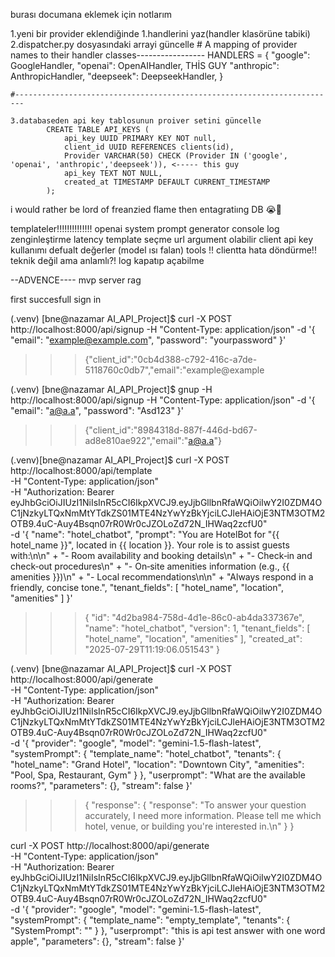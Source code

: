 burası documana eklemek için notlarım


1.yeni bir provider eklendiğinde
    1.handlerini yaz(handler klasörüne tabiki)
    2.dispatcher.py dosyasındaki arrayi güncelle
      # A mapping of provider names to their handler classes-----------------
        HANDLERS = {
            "google": GoogleHandler,
            "openai": OpenAIHandler,                                                THİS GUY
            "anthropic": AnthropicHandler,
            "deepseek": DeepseekHandler,
        }

    #------------------------------------------------------------------------

    3.databaseden api key tablosunun proiver setini güncelle
            CREATE TABLE API_KEYS (
                api_key UUID PRIMARY KEY NOT null,
                client_id UUID REFERENCES clients(id),
                Provider VARCHAR(50) CHECK (Provider IN ('google', 'openai', 'anthropic','deepseek')), <----- this guy
                api_key TEXT NOT NULL,
                created_at TIMESTAMP DEFAULT CURRENT_TIMESTAMP
            );

i would rather be lord of freanzied flame then entagratiıng DB 😭🙏

templateler!!!!!!!!!!!!!! openai system prompt generator
console log zenginleştirme
latency
template seçme url argument olabilir
client api key kullanımı
defualt değerler (model ısı falan)
tools !!
clientta hata döndürme!! teknik değil ama anlamlı?!
log kapatıp açabilme



--ADVENCE----
mvp server
rag


first succesfull sign in 

(.venv) [bne@nazamar AI_API_Project]$ curl -X POST http://localhost:8000/api/signup      -H "Content-Type: application/json"      -d '{
           "email": "example@example.com",
           "password": "yourpassword"
         }'


>>>{"client_id":"0cb4d388-c792-416c-a7de-5118760c0db7","email":"example@example




(.venv) [bne@nazamar AI_API_Project]$ gnup      -H http://localhost:8000/api/signup      -H "Content-Type: application/json"      -d '{
           "email": "a@a.a",
           "password": "Asd123"
         }'




>>>{"client_id":"8984318d-887f-446d-bd67-ad8e810ae922","email":"a@a.a"}

(.venv)[bne@nazamar AI_API_Project]$ curl -X POST http://localhost:8000/api/template \
     -H "Content-Type: application/json" \
     -H "Authorization: Bearer eyJhbGciOiJIUzI1NiIsInR5cCI6IkpXVCJ9.eyJjbGllbnRfaWQiOiIwY2I0ZDM4OC1jNzkyLTQxNmMtYTdkZS01MTE4NzYwYzBkYjciLCJleHAiOjE3NTM3OTM2OTB9.4uC-Auy4Bsqn07rR0Wr0cJZOLoZd72N_IHWaq2zcfU0" \
     -d '{
  "name": "hotel_chatbot",
  "prompt": "You are HotelBot for \"{{ hotel_name }}\", located in {{ location }}. Your role is to assist guests with:\n\n" +
            "- Room availability and booking details\n" +
            "- Check‑in and check‑out procedures\n" +
            "- On‑site amenities information (e.g., {{ amenities }})\n" +
            "- Local recommendations\n\n" +
            "Always respond in a friendly, concise tone.",
  "tenant_fields": [
    "hotel_name",
    "location",
    "amenities"
  ]
}'

>>>{
    "id": "4d2ba984-758d-4d1e-86c0-ab4da337367e",
    "name": "hotel_chatbot",
    "version": 1,
    "tenant_fields": [
        "hotel_name",
        "location",
        "amenities"
    ],
    "created_at": "2025-07-29T11:19:06.051543"
    }


(.venv) [bne@nazamar AI_API_Project]$ curl -X POST http://localhost:8000/api/generate \
     -H "Content-Type: application/json" \
     -H "Authorization: Bearer eyJhbGciOiJIUzI1NiIsInR5cCI6IkpXVCJ9.eyJjbGllbnRfaWQiOiIwY2I0ZDM4OC1jNzkyLTQxNmMtYTdkZS01MTE4NzYwYzBkYjciLCJleHAiOjE3NTM3OTM2OTB9.4uC-Auy4Bsqn07rR0Wr0cJZOLoZd72N_IHWaq2zcfU0" \
     -d '{
           "provider": "google",
           "model": "gemini-1.5-flash-latest",
           "systemPrompt": {
             "template_name": "hotel_chatbot",
             "tenants": {
               "hotel_name": "Grand Hotel",
               "location": "Downtown City",
               "amenities": "Pool, Spa, Restaurant, Gym"
             }
           },
           "userprompt": "What are the available rooms?",
           "parameters": {},
           "stream": false
         }'

>>>{
    "response": {
        "response": "To answer your question accurately, I need more information.  Please tell me which hotel, venue, or building you're interested in.\n"
                }
    }

curl -X POST http://localhost:8000/api/generate \
     -H "Content-Type: application/json" \
     -H "Authorization: Bearer eyJhbGciOiJIUzI1NiIsInR5cCI6IkpXVCJ9.eyJjbGllbnRfaWQiOiIwY2I0ZDM4OC1jNzkyLTQxNmMtYTdkZS01MTE4NzYwYzBkYjciLCJleHAiOjE3NTM3OTM2OTB9.4uC-Auy4Bsqn07rR0Wr0cJZOLoZd72N_IHWaq2zcfU0" \
     -d '{
           "provider": "google",
           "model": "gemini-1.5-flash-latest",
           "systemPrompt": {
             "template_name": "empty_template",
             "tenants": {
               "SystemPrompt": ""
             }
           },
           "userprompt": "this is api test answer with one word apple",
           "parameters": {},
           "stream": false
         }'